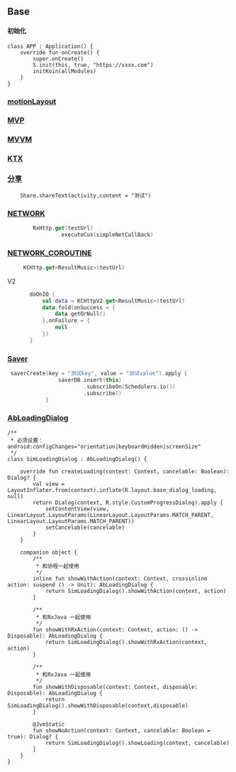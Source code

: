 ## Base

#### 初始化
```
class APP : Application() {
    override fun onCreate() {
        super.onCreate()
        S.init(this, true, "https://xxxx.com")
        initKoin(allModules)
    }
}
```

### [motionLayout](src/main/java/me/shetj/base/anim/motion)

### [MVP](src/main/java/me/shetj/base/mvp)

### [MVVM](src/main/java/me/shetj/base/mvvm)

### [KTX](src/main/java/me/shetj/base/ktx)

### [分享](src/main/java/me/shetj/base/share)
```
    Share.shareText(activity,content = "测试")
```

### [NETWORK](src/main/java/me/shetj/base/network)
``` kotlin
        RxHttp.get(testUrl)
                .executeCus(simpleNetCallBack)
```


### [NETWORK_COROUTINE](src/main/java/me/shetj/base/network_coroutine)
```kotlin
     KCHttp.get<ResultMusic>(testUrl)
```
V2
``` kotlin
       doOnIO {
           val data = KCHttpV2.get<ResultMusic>(testUrl)
           data.fold(onSuccess = {
               data.getOrNull()
           },onFailure = {
               null
           })
       }
```

### [Saver](src/main/java/me/shetj/base/saver)
```kotlin
 saverCreate(key = "测试key", value = "测试value").apply {
                saverDB.insert(this)
                        .subscribeOn(Schedulers.io())
                        .subscribe()
            }

```

### [AbLoadingDialog](src/main/java/me/shetj/base/weight/AbLoadingDialog.kt)
```
/**
 * 必须设置：android:configChanges="orientation|keyboardHidden|screenSize"
 */
class SimLoadingDialog : AbLoadingDialog() {

    override fun createLoading(context: Context, cancelable: Boolean): Dialog? {
        val view = LayoutInflater.from(context).inflate(R.layout.base_dialog_loading, null)
        return Dialog(context, R.style.CustomProgressDialog).apply {
            setContentView(view, LinearLayout.LayoutParams(LinearLayout.LayoutParams.MATCH_PARENT, LinearLayout.LayoutParams.MATCH_PARENT))
            setCancelable(cancelable)
        }
    }

    companion object {
        /**
         * 和协程一起使用
         */
        inline fun showWithAction(context: Context, crossinline action: suspend () -> Unit): AbLoadingDialog {
            return SimLoadingDialog().showWithAction(context, action)
        }

        /**
         * 和RxJava 一起使用
         */
        fun showWithRxAction(context: Context, action: () -> Disposable): AbLoadingDialog {
            return SimLoadingDialog().showWithRxAction(context, action)
        }

        /**
         * 和RxJava 一起使用
         */
        fun showWithDisposable(context: Context, disposable: Disposable): AbLoadingDialog {
            return SimLoadingDialog().showWithDisposable(context,disposable)
        }

        @JvmStatic
        fun showNoAction(context: Context, cancelable: Boolean = true): Dialog? {
            return SimLoadingDialog().showLoading(context, cancelable)
        }
    }
}
```